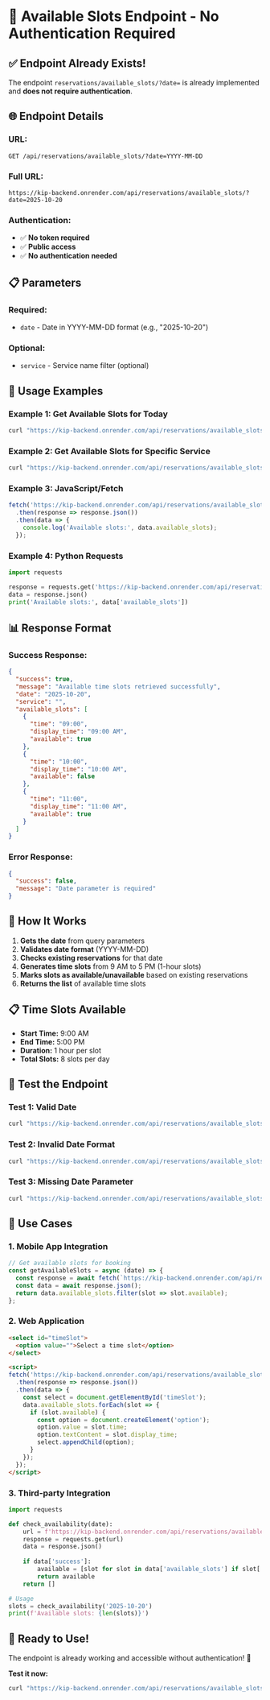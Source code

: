 # 📅 Available Slots Endpoint - No Authentication Required

## ✅ **Endpoint Already Exists!**

The endpoint `reservations/available_slots/?date=` is already implemented and **does not require authentication**.

## 🌐 **Endpoint Details**

### **URL:**
```
GET /api/reservations/available_slots/?date=YYYY-MM-DD
```

### **Full URL:**
```
https://kip-backend.onrender.com/api/reservations/available_slots/?date=2025-10-20
```

### **Authentication:**
- ✅ **No token required**
- ✅ **Public access**
- ✅ **No authentication needed**

## 📋 **Parameters**

### **Required:**
- `date` - Date in YYYY-MM-DD format (e.g., "2025-10-20")

### **Optional:**
- `service` - Service name filter (optional)

## 🧪 **Usage Examples**

### **Example 1: Get Available Slots for Today**
```bash
curl "https://kip-backend.onrender.com/api/reservations/available_slots/?date=2025-10-20"
```

### **Example 2: Get Available Slots for Specific Service**
```bash
curl "https://kip-backend.onrender.com/api/reservations/available_slots/?date=2025-10-20&service=Haircut"
```

### **Example 3: JavaScript/Fetch**
```javascript
fetch('https://kip-backend.onrender.com/api/reservations/available_slots/?date=2025-10-20')
  .then(response => response.json())
  .then(data => {
    console.log('Available slots:', data.available_slots);
  });
```

### **Example 4: Python Requests**
```python
import requests

response = requests.get('https://kip-backend.onrender.com/api/reservations/available_slots/?date=2025-10-20')
data = response.json()
print('Available slots:', data['available_slots'])
```

## 📊 **Response Format**

### **Success Response:**
```json
{
  "success": true,
  "message": "Available time slots retrieved successfully",
  "date": "2025-10-20",
  "service": "",
  "available_slots": [
    {
      "time": "09:00",
      "display_time": "09:00 AM",
      "available": true
    },
    {
      "time": "10:00",
      "display_time": "10:00 AM",
      "available": false
    },
    {
      "time": "11:00",
      "display_time": "11:00 AM",
      "available": true
    }
  ]
}
```

### **Error Response:**
```json
{
  "success": false,
  "message": "Date parameter is required"
}
```

## 🔧 **How It Works**

1. **Gets the date** from query parameters
2. **Validates date format** (YYYY-MM-DD)
3. **Checks existing reservations** for that date
4. **Generates time slots** from 9 AM to 5 PM (1-hour slots)
5. **Marks slots as available/unavailable** based on existing reservations
6. **Returns the list** of available time slots

## 📋 **Time Slots Available**

- **Start Time:** 9:00 AM
- **End Time:** 5:00 PM
- **Duration:** 1 hour per slot
- **Total Slots:** 8 slots per day

## 🧪 **Test the Endpoint**

### **Test 1: Valid Date**
```bash
curl "https://kip-backend.onrender.com/api/reservations/available_slots/?date=2025-10-20"
```

### **Test 2: Invalid Date Format**
```bash
curl "https://kip-backend.onrender.com/api/reservations/available_slots/?date=20-10-2025"
```

### **Test 3: Missing Date Parameter**
```bash
curl "https://kip-backend.onrender.com/api/reservations/available_slots/"
```

## 🎯 **Use Cases**

### **1. Mobile App Integration**
```javascript
// Get available slots for booking
const getAvailableSlots = async (date) => {
  const response = await fetch(`https://kip-backend.onrender.com/api/reservations/available_slots/?date=${date}`);
  const data = await response.json();
  return data.available_slots.filter(slot => slot.available);
};
```

### **2. Web Application**
```html
<select id="timeSlot">
  <option value="">Select a time slot</option>
</select>

<script>
fetch('https://kip-backend.onrender.com/api/reservations/available_slots/?date=2025-10-20')
  .then(response => response.json())
  .then(data => {
    const select = document.getElementById('timeSlot');
    data.available_slots.forEach(slot => {
      if (slot.available) {
        const option = document.createElement('option');
        option.value = slot.time;
        option.textContent = slot.display_time;
        select.appendChild(option);
      }
    });
  });
</script>
```

### **3. Third-party Integration**
```python
import requests

def check_availability(date):
    url = f'https://kip-backend.onrender.com/api/reservations/available_slots/?date={date}'
    response = requests.get(url)
    data = response.json()
    
    if data['success']:
        available = [slot for slot in data['available_slots'] if slot['available']]
        return available
    return []

# Usage
slots = check_availability('2025-10-20')
print(f'Available slots: {len(slots)}')
```

## 🚀 **Ready to Use!**

The endpoint is already working and accessible without authentication! 🎯

**Test it now:**
```bash
curl "https://kip-backend.onrender.com/api/reservations/available_slots/?date=2025-10-20"
```
